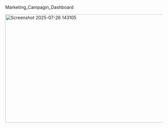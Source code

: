 Marketing_Campagin_Dashboard

<img width="615" height="346" alt="Screenshot 2025-07-26 143105" src="https://github.com/user-attachments/assets/48fbe6f0-b80e-43f8-9665-66d788e40d13" />


